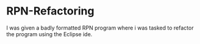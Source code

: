 # RPN-Refactoring
I was given a badly formatted RPN program where i was tasked to refactor the program using the Eclipse ide.
